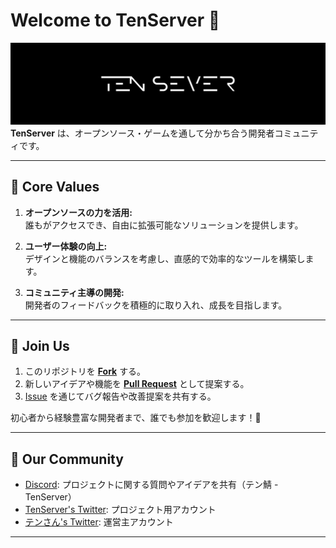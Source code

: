 # Welcome to TenServer 👋
![header_image](https://raw.githubusercontent.com/TenServer/.github/refs/heads/main/profile/header_git_tenserver.png)
**TenServer** は、オープンソース・ゲームを通して分かち合う開発者コミュニティです。

---

## 🎯 Core Values
1. **オープンソースの力を活用:**  
   誰もがアクセスでき、自由に拡張可能なソリューションを提供します。
   
2. **ユーザー体験の向上:**  
   デザインと機能のバランスを考慮し、直感的で効率的なツールを構築します。

3. **コミュニティ主導の開発:**  
   開発者のフィードバックを積極的に取り入れ、成長を目指します。

---

## 🚀 Join Us
1. このリポジトリを **[Fork](https://github.com/TenServer/.github)** する。  
2. 新しいアイデアや機能を **[Pull Request](https://github.com/TenServer/.github/pulls)** として提案する。  
3. [Issue](https://github.com/TenServer/.github/issues) を通じてバグ報告や改善提案を共有する。  

初心者から経験豊富な開発者まで、誰でも参加を歓迎します！🎉

---

## 🤝 Our Community
- [Discord](https://github.com/TenServer/Discussions): プロジェクトに関する質問やアイデアを共有（テン鯖 - TenServer）
- [TenServer's Twitter](https://twitter.com/tenserver_dev): プロジェクト用アカウント
- [テンさん's Twitter](https://twitter.com/star_dot123): 運営主アカウント
---
